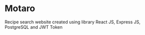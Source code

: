 # Motaro
Recipe search website created using library React JS, Express JS, PostgreSQL and JWT Token
